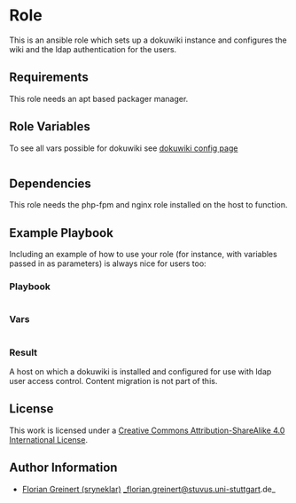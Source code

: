 # Role 

This is an ansible role which sets up a dokuwiki instance and configures the wiki and the ldap authentication for the users.

## Requirements

This role needs an apt based packager manager.


## Role Variables

To see all vars possible for dokuwiki see 
[dokuwiki config page](https://www.dokuwiki.org/config)


```yml
```


## Dependencies

This role needs the php-fpm and nginx role installed on the host to function. 


## Example Playbook

Including an example of how to use your role (for instance, with variables passed in as parameters) is always nice for users too:


### Playbook

```yml
```


### Vars

```yml
```


### Result

A host on which a dokuwiki is installed and configured for use with ldap user access control. Content migration is not part of this.

## License

This work is licensed under a [Creative Commons Attribution-ShareAlike 4.0 International License](http://creativecommons.org/licenses/by-sa/4.0/).


## Author Information

 * [Florian Greinert (sryneklar)](https://github.com/sryneklar) _florian.greinert@stuvus.uni-stuttgart.de_

